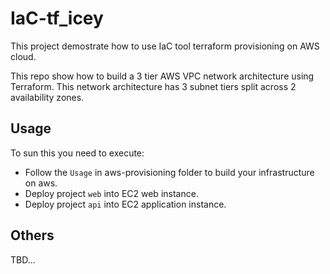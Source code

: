 # IaC-tf_icey
This project demostrate how to use IaC tool terraform provisioning on AWS cloud.

This repo show how to build a 3 tier AWS VPC network architecture using Terraform. This network architecture has 3 subnet tiers split across 2 availability zones. 

## Usage

To sun this you need to execute:

- Follow the `Usage` in aws-provisioning folder to build your infrastructure on aws.
- Deploy project `web` into EC2 web instance.
- Deploy project `api` into EC2 application instance.

## Others

TBD...
